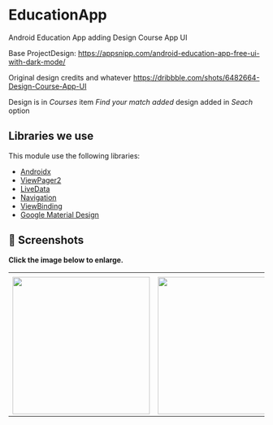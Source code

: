 # EducationApp

 Android Education App adding Design Course App UI
 
 Base ProjectDesign: https://appsnipp.com/android-education-app-free-ui-with-dark-mode/
 
 Original design credits and whatever https://dribbble.com/shots/6482664-Design-Course-App-UI
 
 Design is in *Courses* item
 _Find your match added_ design added in *Seach* option
  
  ## Libraries we use

This module use the following libraries:

- [Androidx](https://developer.android.com/jetpack/androidx)
- [ViewPager2](https://developer.android.com/jetpack/androidx/releases/viewpager2)
- [LiveData](https://developer.android.com/topic/libraries/architecture/livedata)
- [Navigation](https://developer.android.com/guide/navigation)
- [ViewBinding](https://developer.android.com/topic/libraries/view-binding)
- [Google Material Design](https://material.io/develop/android/docs/getting-started)

  
 ## 📸 Screenshots

**Click the image below to enlarge.**

<table>
  <tr>
     <td></td>
     <td></td>
     <td></td>
  </tr>
  <tr>
    <td><img src="screenshots/init_view.JPG" width=270 height=auto></td>
    <td><img src="screenshots/screenshot-1587165564580.jpg" width=270 height=auto></td>
    <td><img src="screenshots/screenshot-1597998427057.jpg" width=270 height=auto></td>
  </tr>
 </table>

